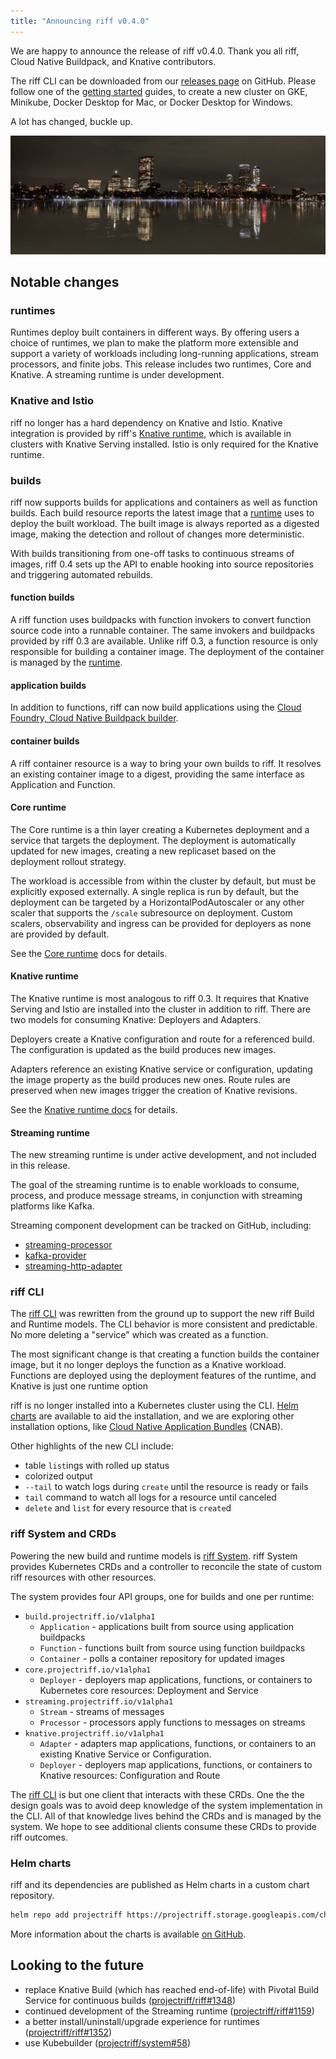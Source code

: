 ```yaml
---
title: "Announcing riff v0.4.0"
---
```


We are happy to announce the release of riff v0.4.0. Thank you all riff, Cloud Native Buildpack, and Knative contributors.

The riff CLI can be downloaded from our [releases page](https://github.com/projectriff/cli/releases/tag/v0.4.0) on GitHub. Please follow one of the [getting started](/docs/v0.4/getting-started) guides, to create a new cluster on GKE, Minikube, Docker Desktop for Mac, or Docker Desktop for Windows.

A lot has changed, buckle up.

<!--truncate-->

![Boston skyline at night](assets/boston-night.jpg)

## Notable changes

### runtimes

Runtimes deploy built containers in different ways. By offering users a choice of runtimes, we plan to make the platform more extensible and support a variety of workloads including long-running applications, stream processors, and finite jobs. This release includes two runtimes, Core and Knative. A streaming runtime is under development.

### Knative and Istio

riff no longer has a hard dependency on Knative and Istio. Knative integration is provided by riff's [Knative runtime](#knative-runtime), which is available in clusters with Knative Serving installed. Istio is only required for the Knative runtime.

### builds

riff now supports builds for applications and containers as well as function builds. Each build resource reports the latest image that a [runtime](#runtimes) uses to deploy the built workload. The built image is always reported as a digested image, making the detection and rollout of changes more deterministic.

With builds transitioning from one-off tasks to continuous streams of images, riff 0.4 sets up the API to enable hooking into source repositories and triggering automated rebuilds.

#### function builds

A riff function uses buildpacks with function invokers to convert function source code into a runnable container. The same invokers and buildpacks provided by riff 0.3 are available. Unlike riff 0.3, a function resource is only responsible for building a container image. The deployment of the container is managed by the [runtime](#runtimes).

#### application builds

In addition to functions, riff can now build applications using the [Cloud Foundry, Cloud Native Buildpack builder](https://hub.docker.com/r/cloudfoundry/cnb).

#### container builds

A riff container resource is a way to bring your own builds to riff. It resolves an existing container image to a digest, providing the same interface as Application and Function.

#### Core runtime

The Core runtime is a thin layer creating a Kubernetes deployment and a service that targets the deployment. The deployment is automatically updated for new images, creating a new replicaset based on the deployment rollout strategy.

The workload is accessible from within the cluster by default, but must be explicitly exposed externally. A single replica is run by default, but the deployment can be targeted by a HorizontalPodAutoscaler or any other scaler that supports the `/scale` subresource on deployment. Custom scalers, observability and ingress can be provided for deployers as none are provided by default.

See the [Core runtime](/docs/v0.4/runtimes/core) docs for details.

#### Knative runtime

The Knative runtime is most analogous to riff 0.3. It requires that Knative Serving and Istio are installed into the cluster in addition to riff. There are two models for consuming Knative: Deployers and Adapters.

Deployers create a Knative configuration and route for a referenced build. The configuration is updated as the build produces new images.

Adapters reference an existing Knative service or configuration, updating the image property as the build produces new ones.  Route rules are preserved when new images trigger the creation of Knative revisions.

See the [Knative runtime docs](/docs/v0.4/runtimes/knative) for details.

#### Streaming runtime

The new streaming runtime is under active development, and not included in this release.

The goal of the streaming runtime is to enable workloads to consume, process, and produce message streams, in conjunction with streaming platforms like Kafka.

Streaming component development can be tracked on GitHub, including:
- [streaming-processor](https://github.com/projectriff/streaming-processor)
- [kafka-provider](https://github.com/projectriff/kafka-provider)
- [streaming-http-adapter](https://github.com/projectriff/streaming-http-adapter)

### riff CLI

The [riff CLI](/docs/v0.4/cli/riff) was rewritten from the ground up to support the new riff Build and Runtime models. The CLI behavior is more consistent and predictable. No more deleting a "service" which was created as a function.

The most significant change is that creating a function builds the container image, but it no longer deploys the function as a Knative workload. Functions are deployed using the deployment features of the runtime, and Knative is just one runtime option

riff is no longer installed into a Kubernetes cluster using the CLI. [Helm charts](#helm-charts) are available to aid the installation, and we are exploring other installation options, like [Cloud Native Application Bundles](https://cnab.io) (CNAB).

Other highlights of the new CLI include:
- table `list`ings with rolled up status
- colorized output
- `--tail` to watch logs during `create` until the resource is ready or fails
- `tail` command to watch all logs for a resource until canceled
- `delete` and `list` for every resource that is `create`d


### riff System and CRDs

Powering the new build and runtime models is [riff System](https://github.com/projectriff/system). riff System provides Kubernetes CRDs and a controller to reconcile the state of custom riff resources with other resources.

The system provides four API groups, one for builds and one per runtime:

- `build.projectriff.io/v1alpha1`
  - `Application` - applications built from source using application buildpacks
  - `Function` - functions built from source using function buildpacks
  - `Container` - polls a container repository for updated images
- `core.projectriff.io/v1alpha1`
  - `Deployer` - deployers map applications, functions, or containers to Kubernetes core resources: Deployment and Service
- `streaming.projectriff.io/v1alpha1`
  - `Stream` - streams of messages
  - `Processor` - processors apply functions to messages on streams
- `knative.projectriff.io/v1alpha1`
  - `Adapter` - adapters map applications, functions, or containers to an existing Knative Service or Configuration.
  - `Deployer` - deployers map applications, functions, or containers to Knative resources: Configuration and Route

The [riff CLI](#riff-cli) is but one client that interacts with these CRDs. One the the design goals was to avoid deep knowledge of the system implementation in the CLI. All of that knowledge lives behind the CRDs and is managed by the system. We hope to see additional clients consume these CRDs to provide riff outcomes.

### Helm charts

riff and its dependencies are published as Helm charts in a custom chart repository.

```sh
helm repo add projectriff https://projectriff.storage.googleapis.com/charts/releases
```

More information about the charts is available [on GitHub](https://github.com/projectriff/charts/tree/v0.4.x#readme).

## Looking to the future

<!-- TODO describe the 0.5 road map at a high level -->

- replace Knative Build (which has reached end-of-life) with Pivotal Build Service for continuous builds ([projectriff/riff#1348](https://github.com/projectriff/riff/issues/1348))
- continued development of the Streaming runtime ([projectriff/riff#1159](https://github.com/projectriff/riff/issues/1159))
- a better install/uninstall/upgrade experience for runtimes ([projectriff/riff#1352](https://github.com/projectriff/riff/issues/1352))
- use Kubebuilder ([projectriff/system#58](https://github.com/projectriff/system/issues/58))

